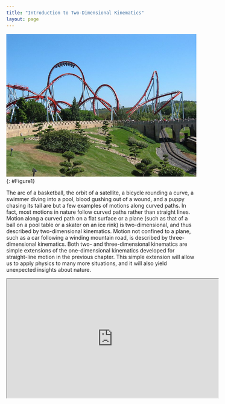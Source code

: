 ```yaml
---
title: "Introduction to Two-Dimensional Kinematics"
layout: page
---
```


![In this figure the Dragon Khan rollercoaster in Spain&#x2019;s Universal Port Aventura Amusement Park is shown. There are mostly curved paths in the rollercoaster. Near to the rollercoaster there is the track of rollercoaster cart under a bridge. There are some trees near the track.](../resources/Figure_03_00_01a.jpg "Everyday motion that we experience is, thankfully, rarely as tortuous as a rollercoaster ride like this&#x2014;the Dragon Khan in Spain&#x2019;s Universal Port Aventura Amusement Park. However, most motion is in curved, rather than straight-line, paths. Motion along a curved path is two- or three-dimensional motion, and can be described in a similar fashion to one-dimensional motion. (credit: Boris23/Wikimedia Commons)")
{: #Figure1}

The arc of a basketball, the orbit of a satellite, a bicycle rounding a curve, a
swimmer diving into a pool, blood gushing out of a wound, and a puppy chasing
its tail are but a few examples of motions along curved paths. In fact, most
motions in nature follow curved paths rather than straight lines. Motion along a
curved path on a flat surface or a plane (such as that of a ball on a pool table
or a skater on an ice rink) is two-dimensional, and thus described by
two-dimensional kinematics. Motion not confined to a plane, such as a car
following a winding mountain road, is described by three-dimensional kinematics.
Both two- and three-dimensional kinematics are simple extensions of the
one-dimensional kinematics developed for straight-line motion in the previous
chapter. This simple extension will allow us to apply physics to many more
situations, and it will also yield unexpected insights about nature.

<div class="note" data-label="Video" markdown="1">
<iframe width="560" height="315" src="https://www.youtube.com/embed/shFNnyLztWE"  allow="accelerometer; autoplay; clipboard-write; encrypted-media; gyroscope; picture-in-picture" allowfullscreen></iframe>
</div>
